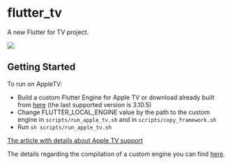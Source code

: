 # flutter_tv

A new Flutter for TV project.

![](https://github.com/DenisovAV/flutter_tv/blob/master/assets/description/preview.png)

## Getting Started

To run on AppleTV:
 - Build a custom Flutter Engine for Apple TV or download already built from [here](https://drive.google.com/drive/folders/1fI8pR2TkFyUBQG8lmlkmlS4O1leMEWK7?usp=sharing) (the last supported version is 3.10.5)
 - Change FLUTTER_LOCAL_ENGINE value by the path to the custom engine in `scripts/run_apple_tv.sh` and in `scripts/copy_framework.sh`
 - Run `sh scripts/run_apple_tv.sh`
 
[The article with details about Apple TV support](https://medium.com/flutter-community/flutter-for-apple-tv-756fcd5e8113)
 
The details regarding the compilation of a custom engine you can find [here](https://github.com/LibertyGlobal/flutter-tvos-demo).

